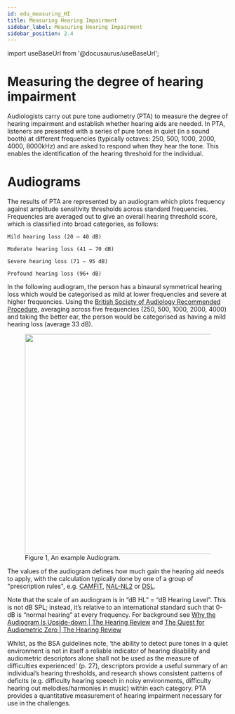 ```yaml
---
id: edu_measuring_HI
title: Measuring Hearing Impairment
sidebar_label: Measuring Hearing Impairment
sidebar_position: 2.4
---
```

import useBaseUrl from '@docusaurus/useBaseUrl';


# Measuring the degree of hearing impairment 

Audiologists carry out pure tone audiometry (PTA) to measure the degree of hearing impairment and establish whether hearing aids are needed. In PTA, listeners are presented with a series of pure tones in quiet (in a sound booth) at different frequencies (typically octaves: 250, 500, 1000, 2000, 4000, 8000kHz) and are asked to respond when they hear the tone. This enables the identification of the hearing threshold for the individual.   

# Audiograms

The results of PTA are represented by an audiogram which plots frequency against amplitude sensitivity thresholds across standard frequencies. Frequencies are averaged out to give an overall hearing threshold score, which is classified into broad categories, as follows: 

    Mild hearing loss (20 – 40 dB) 

    Moderate hearing loss (41 – 70 dB) 

    Severe hearing loss (71 – 95 dB) 

    Profound hearing loss (96+ dB) 

In the following audiogram, the person has a binaural symmetrical hearing loss which would be categorised as mild at lower frequencies and severe at higher frequencies. Using the [British Society of Audiology Recommended Procedure](https://www.thebsa.org.uk/resources/pure-tone-air-bone-conduction-threshold-audiometry-without-masking/), averaging across five frequencies (250, 500, 1000, 2000, 4000) and taking the better ear, the person would be categorised as having a mild hearing loss (average 33 dB).        



<figure id="fig1">
<img width="500" src={useBaseUrl('../img/audiogram_example.png')} />
<figcaption>Figure 1, An example Audiogram.</figcaption>
</figure>

The values of the audiogram defines how much gain the hearing aid needs to apply, with the calculation typically done by one of a group of "prescription rules", e.g. [CAMFIT](https://www.psychol.cam.ac.uk/hearing/cam2-cameq2-hf-hearing-aid-fitting-software), [NAL-NL2](https://hearworks.com.au/technology/nal-nl2/) or [DSL](https://www.dslio.com/?page_id=95).

Note that the scale of an audiogram is in “dB HL” = “dB Hearing Level”. This is not dB SPL; instead, it’s relative to an international standard such that 0-dB is “normal hearing” at every frequency. For background see [Why the Audiogram Is Upside-down | The Hearing Review](https://hearingreview.com/hearing-loss/patient-care/evaluation/why-the-audiogram-is-upside-down) and [The Quest for Audiometric Zero | The Hearing Review](https://hearingreview.com/resource-center/expert-insight/quest-audiometric-zero)

Whilst, as the BSA guidelines note, ‘the ability to detect pure tones in a quiet environment is not in itself a reliable indicator of hearing disability and audiometric descriptors alone shall not be used as the measure of difficulties experienced' (p. 27), descriptors provide a useful summary of an individual’s hearing thresholds, and research shows consistent patterns of deficits (e.g. difficulty hearing speech in noisy environments, difficulty hearing out melodies/harmonies in music) within each category. PTA provides a quantitative measurement of hearing impairment necessary for use in the challenges. 

